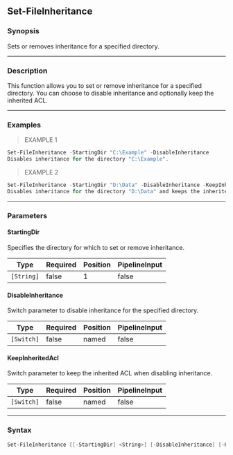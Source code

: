Set-FileInheritance
-------------------

### Synopsis
Sets or removes inheritance for a specified directory.

---

### Description

This function allows you to set or remove inheritance for a specified directory. You can choose to disable inheritance and optionally keep the inherited ACL.

---

### Examples
> EXAMPLE 1

```PowerShell
Set-FileInheritance -StartingDir "C:\Example" -DisableInheritance
Disables inheritance for the directory "C:\Example".
```
> EXAMPLE 2

```PowerShell
Set-FileInheritance -StartingDir "D:\Data" -DisableInheritance -KeepInheritedAcl
Disables inheritance for the directory "D:\Data" and keeps the inherited ACL.
```

---

### Parameters
#### **StartingDir**
Specifies the directory for which to set or remove inheritance.

|Type      |Required|Position|PipelineInput|
|----------|--------|--------|-------------|
|`[String]`|false   |1       |false        |

#### **DisableInheritance**
Switch parameter to disable inheritance for the specified directory.

|Type      |Required|Position|PipelineInput|
|----------|--------|--------|-------------|
|`[Switch]`|false   |named   |false        |

#### **KeepInheritedAcl**
Switch parameter to keep the inherited ACL when disabling inheritance.

|Type      |Required|Position|PipelineInput|
|----------|--------|--------|-------------|
|`[Switch]`|false   |named   |false        |

---

### Syntax
```PowerShell
Set-FileInheritance [[-StartingDir] <String>] [-DisableInheritance] [-KeepInheritedAcl] [<CommonParameters>]
```

